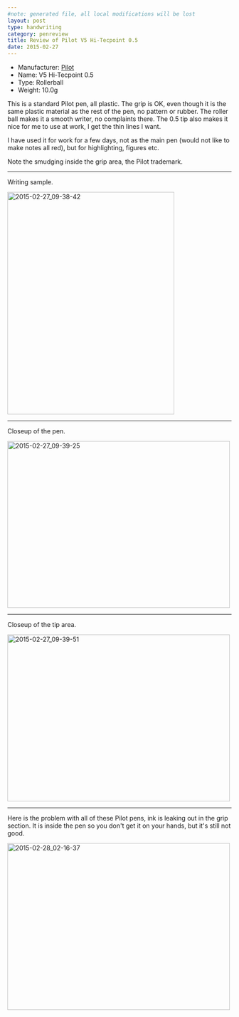 ```yaml
---
#note: generated file, all local modifications will be lost
layout: post
type: handwriting
category: penreview
title: Review of Pilot V5 Hi-Tecpoint 0.5
date: 2015-02-27
---
```


* Manufacturer: [Pilot](/a/b/c/pilot.html)
* Name: V5 Hi-Tecpoint 0.5
* Type: Rollerball
* Weight: 10.0g

This is a standard Pilot pen, all plastic. The grip is OK, even though
it is the same plastic material as the rest of the pen, no pattern or
rubber. The roller ball makes it a smooth writer, no complaints there. The
0.5 tip also makes it nice for me to use at work, I get the thin lines
I want.

I have used it for work for a few days, not as the main pen (would not like to make notes all red), but for highlighting, figures etc.

Note the smudging inside the grip area, the Pilot trademark.

---
Writing sample.

<a href="https://www.flickr.com/photos/131463957@N06/16477962888" title="2015-02-27_09-38-42 by Silent Norwegian, on Flickr"><img src="https://farm9.staticflickr.com/8642/16477962888_b3de0991e8.jpg" width="375" height="500" alt="2015-02-27_09-38-42"></a>

---
Closeup of the pen.

<a href="https://www.flickr.com/photos/131463957@N06/16479397999" title="2015-02-27_09-39-25 by Silent Norwegian, on Flickr"><img src="https://farm9.staticflickr.com/8625/16479397999_872510ab08.jpg" width="500" height="375" alt="2015-02-27_09-39-25"></a>

---
Closeup of the tip area.

<a href="https://www.flickr.com/photos/131463957@N06/16458238197" title="2015-02-27_09-39-51 by Silent Norwegian, on Flickr"><img src="https://farm9.staticflickr.com/8617/16458238197_a4c0e138cd.jpg" width="500" height="375" alt="2015-02-27_09-39-51"></a>

---
Here is the problem with all of these Pilot pens, ink is leaking out in
the grip section. It is inside the pen so you don't get it on your hands,
but it's still not good.

<a href="https://www.flickr.com/photos/131463957@N06/16670370142" title="2015-02-28_02-16-37 by Silent Norwegian, on Flickr"><img src="https://farm9.staticflickr.com/8633/16670370142_3075e371cb.jpg" width="500" height="375" alt="2015-02-28_02-16-37"></a>

